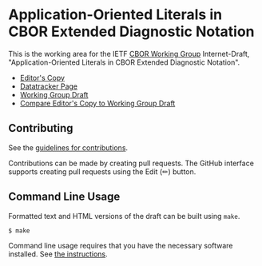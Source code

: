# Application-Oriented Literals in CBOR Extended Diagnostic Notation

This is the working area for the IETF [CBOR Working Group](https://datatracker.ietf.org/wg/cbor/documents/) Internet-Draft, "Application-Oriented Literals in CBOR Extended Diagnostic Notation".

* [Editor's Copy](https://cbor-wg.github.io/edn-literal/#go.draft-ietf-cbor-edn-literals.html)
* [Datatracker Page](https://datatracker.ietf.org/doc/draft-ietf-cbor-edn-literals)
* [Working Group Draft](https://datatracker.ietf.org/doc/html/draft-ietf-cbor-edn-literals)
* [Compare Editor's Copy to Working Group Draft](https://cbor-wg.github.io/edn-literal/#go.draft-ietf-cbor-edn-literals.diff)


## Contributing

See the
[guidelines for contributions](https://github.com/cbor-wg/edn-literal/blob/main/CONTRIBUTING.md).

Contributions can be made by creating pull requests.
The GitHub interface supports creating pull requests using the Edit (✏) button.


## Command Line Usage

Formatted text and HTML versions of the draft can be built using `make`.

```sh
$ make
```

Command line usage requires that you have the necessary software installed.  See
[the instructions](https://github.com/martinthomson/i-d-template/blob/main/doc/SETUP.md).

